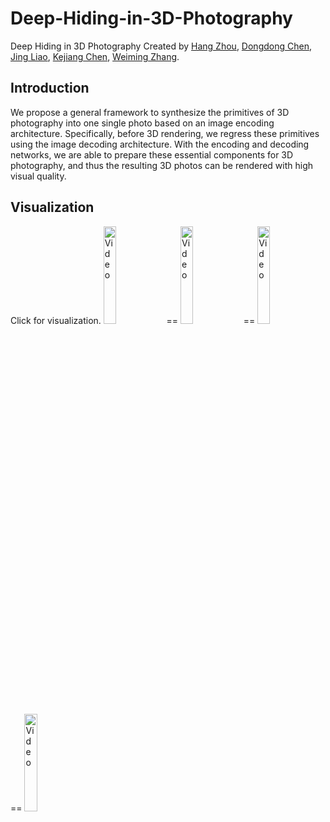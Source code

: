 # Deep-Hiding-in-3D-Photography
Deep Hiding in 3D Photography
Created by [Hang Zhou](http://home.ustc.edu.cn/~zh2991/), [Dongdong Chen](http://www.dongdongchen.bid/), [Jing Liao](https://liaojing.github.io/html/), [Kejiang Chen](http://home.ustc.edu.cn/~chenkj/), [Weiming Zhang](http://staff.ustc.edu.cn/~zhangwm/index.html).

Introduction
--
We propose a general framework to synthesize the primitives of 3D photography into one single photo based on an image encoding architecture. Specifically, before 3D rendering, we regress these primitives using the image decoding architecture. With the encoding and decoding networks, we are able to prepare these essential components for 3D photography, and thus the resulting 3D photos can be rendered with high visual quality. 

Visualization
--
Click for visualization. 
<a href="http://home.ustc.edu.cn/~zh2991/21TVCG_3DDeepHiding/test1_proposed.mp4" rel="Video"><img src="http://home.ustc.edu.cn/~zh2991/21TVCG_3DDeepHiding/test1_proposed.jpg" alt="Video" width="20%"></a>==
<a href="http://home.ustc.edu.cn/~zh2991/21TVCG_3DDeepHiding/test2_proposed.mp4" rel="Video"><img src="http://home.ustc.edu.cn/~zh2991/21TVCG_3DDeepHiding/test2_proposed.jpg" alt="Video" width="20%"></a>==
<a href="http://home.ustc.edu.cn/~zh2991/21TVCG_3DDeepHiding/test3_proposed.mp4" rel="Video"><img src="http://home.ustc.edu.cn/~zh2991/21TVCG_3DDeepHiding/test3_proposed.jpg" alt="Video" width="20%"></a>==
<a href="http://home.ustc.edu.cn/~zh2991/21TVCG_3DDeepHiding/test4_proposed.mp4" rel="Video"><img src="http://home.ustc.edu.cn/~zh2991/21TVCG_3DDeepHiding/test4_proposed.jpg" alt="Video" width="20%"></a>

